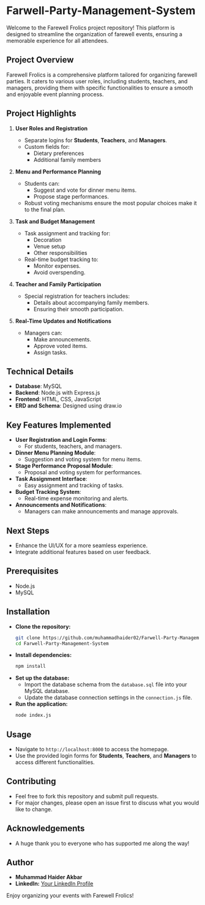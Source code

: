 # Farwell-Party-Management-System

Welcome to the Farewell Frolics project repository! This platform is designed to streamline the organization of farewell events, ensuring a memorable experience for all attendees. <br>

## Project Overview 
Farewell Frolics is a comprehensive platform tailored for organizing farewell parties. It caters to various user roles, including students, teachers, and managers, providing them with specific functionalities to ensure a smooth and enjoyable event planning process. <br>

## Project Highlights
1. **User Roles and Registration**  
   - Separate logins for **Students**, **Teachers**, and **Managers**.  
   - Custom fields for:  
     - Dietary preferences  
     - Additional family members  

2. **Menu and Performance Planning**  
   - Students can:  
     - Suggest and vote for dinner menu items.  
     - Propose stage performances.  
   - Robust voting mechanisms ensure the most popular choices make it to the final plan.  

3. **Task and Budget Management**  
   - Task assignment and tracking for:  
     - Decoration  
     - Venue setup  
     - Other responsibilities  
   - Real-time budget tracking to:  
     - Monitor expenses.  
     - Avoid overspending.  

4. **Teacher and Family Participation**  
   - Special registration for teachers includes:  
     - Details about accompanying family members.  
     - Ensuring their smooth participation.  

5. **Real-Time Updates and Notifications**  
   - Managers can:  
     - Make announcements.  
     - Approve voted items.  
     - Assign tasks.  

## **Technical Details**  
   - **Database**: MySQL  
   - **Backend**: Node.js with Express.js  
   - **Frontend**: HTML, CSS, JavaScript  
   - **ERD and Schema**: Designed using draw.io  

## **Key Features Implemented**  
   - **User Registration and Login Forms**:  
     - For students, teachers, and managers.  
   - **Dinner Menu Planning Module**:  
     - Suggestion and voting system for menu items.  
   - **Stage Performance Proposal Module**:  
     - Proposal and voting system for performances.  
   - **Task Assignment Interface**:  
     - Easy assignment and tracking of tasks.  
   - **Budget Tracking System**:  
     - Real-time expense monitoring and alerts.  
   - **Announcements and Notifications**:  
     - Managers can make announcements and manage approvals.  

## **Next Steps**  
   - Enhance the UI/UX for a more seamless experience.  
   - Integrate additional features based on user feedback.  

## **Prerequisites**  
   - Node.js  
   - MySQL  

## **Installation**  
   - **Clone the repository:**  
     ```bash
     git clone https://github.com/muhammadhaider02/Farwell-Party-Management-System.git
     cd Farwell-Party-Management-System
     ```
   - **Install dependencies:**  
     ```bash
     npm install
     ```
   - **Set up the database:**  
     - Import the database schema from the `database.sql` file into your MySQL database.  
     - Update the database connection settings in the `connection.js` file.  
   - **Run the application:**  
     ```bash
     node index.js
     ```

## **Usage**  
   - Navigate to `http://localhost:8000` to access the homepage.  
   - Use the provided login forms for **Students**, **Teachers**, and **Managers** to access different functionalities.  

## **Contributing**  
   - Feel free to fork this repository and submit pull requests.  
   - For major changes, please open an issue first to discuss what you would like to change.  

## **Acknowledgements**  
   - A huge thank you to everyone who has supported me along the way!  

## **Author**  
   - **Muhammad Haider Akbar**  
   - **LinkedIn:** [Your LinkedIn Profile](https://www.linkedin.com/in/muhammadhaider02/)  

Enjoy organizing your events with Farewell Frolics!
